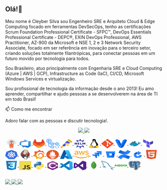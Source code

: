 ##  Olá!👋

Meu nome é Cleyber Silva sou Engenheiro SRE e Arquiteto Cloud & Edge Computing focado em ferramentas DevSecOps, tenho as certificações Scrum Foundation Professional Certificate - SFPC™, DevOps Essentials Professional Certificate - DEPC®, EXIN DevOps Professional, AWS Practitioner, AZ-900 da Microsoft e NSE 1, 2 e 3 Network Security Associate,  focado em ser referência em inovação para o terceiro setor, criando soluções totalmente filantrópicas, para conectar pessoas em um futuro movido por tecnologia para todos.

Sou Brasileiro, atuo principalmente com Engenharia SRE e Cloud Computing (Azure | AWS | GCP), Infrastructure as Code (IaC), CI/CD, Microsoft Windows Services e virtualização.

Sou profissional de tecnologia da informação desde o ano 2013! Eu amo aprender, compartilhar e ajudo pessoas a se desenvolverem na área de TI em todo Brasil!

📫 Como me encontrar

Adoro falar com as pessoas e discutir tecnologia!.
<div align = "center">
  <a href="https://github.com/cleybersilva">
  <img height = "180em" src = "https://github-readme-stats.vercel.app/api?username=cleybersilva&show_icons=true&theme=dracula&include_all_commits=true&count_private=true" />
  <img height = "180em" src = "https://github-readme-stats.vercel.app/api/top-langs/?username=cleybersilva&layout=compact&langs_count=7&theme=dracula" />
</div>
<div style = "display: inline_block"> <br>
  <img align = "center" alt = "Cleyber-Argocid" height = "30" width = "40" src = https://github.com/devicons/devicon/blob/master/icons/argocd/argocd-original.svg>
  <img align = "center" alt = "Cleyber-AzureDevOps" height = "30" width = "40" src = https://github.com/devicons/devicon/blob/master/icons/azuredevops/azuredevops-original.svg>
  <img align = "center" alt = "Cleyber-GitLab" height = "30" width = "40" src = https://github.com/devicons/devicon/blob/master/icons/gitlab/gitlab-original.svg>
  <img align = "center" alt = "Cleyber-GitHub-Actions" height = "30" width = "40" src = https://github.com/devicons/devicon/blob/master/icons/githubactions/githubactions-original.svg>
  <img align = "center" alt = "Cleyber-OpenTelemetry" height = "30" width = "40" src = https://github.com/devicons/devicon/blob/master/icons/opentelemetry/opentelemetry-original.svg>
  <img align = "center" alt = "Cleyber-Helm" height = "30" width = "40" src = https://github.com/devicons/devicon/blob/master/icons/helm/helm-original.svg>
  <img align = "center" alt = "Cleyber-Linux" height = "30" width = "40" src = https://github.com/devicons/devicon/blob/master/icons/linux/linux-original.svg>
  <img align = "center" alt = "Cleyber-Git" height = "30" width = "40" src = https://github.com/devicons/devicon/blob/master/icons/git/git-original.svg>
  <img align = "center" alt = "Cleyber-Vagrant" height = "30" width = "40" src = https://github.com/devicons/devicon/blob/master/icons/vagrant/vagrant-original.svg>
  <img align = "center" alt = "Cleyber-Docker" height = "30" width = "40" src = https://github.com/devicons/devicon/blob/master/icons/docker/docker-original.svg>
  <img align = "center" alt = "Cleyber-Terraform" height = "30" width = "40" src = https://github.com/devicons/devicon/blob/master/icons/terraform/terraform-original.svg>
  <img align = "center" alt = "Cleyber-Kubernetes" height = "30" width = "40" src = https://github.com/devicons/devicon/blob/master/icons/kubernetes/kubernetes-plain.svg>
  <img align = "center" alt = "Cleyber-Jenkins" height = "30" width = "40" src = https://github.com/devicons/devicon/blob/master/icons/jenkins/jenkins-original.svg>
  <img align = "center" alt = "Cleyber-Grafana" height = "30" width = "40" src = https://github.com/devicons/devicon/blob/master/icons/grafana/grafana-original.svg>
  <img align = "center" alt = "Cleyber-Prometheus" height = "30" width = "40" src = https://github.com/devicons/devicon/blob/master/icons/prometheus/prometheus-original.svg>
  <img align = "center" alt = "Cleyber-Azure" height = "30" width = "40" src = https://github.com/devicons/devicon/blob/master/icons/azure/azure-original.svg>
  <img align = "center" alt = "Cleyber-AWS" height = "40" width = "50" src = https://github.com/devicons/devicon/blob/master/icons/amazonwebservices/amazonwebservices-plain-wordmark.svg>
  <img align = "center" alt = "Cleyber-Jira" height = "30" width = "40" src = https://github.com/devicons/devicon/blob/master/icons/jira/jira-original.svg>
  <img align = "center" alt = "Cleyber-BitBucket" height = "30" width = "40" src = https://github.com/devicons/devicon/blob/master/icons/bitbucket/bitbucket-original.svg>
  <img align = "center" alt = "Cleyber-Confluence" height = "30" width = "40" src = https://github.com/devicons/devicon/blob/master/icons/confluence/confluence-original.svg>
  <img align = "center" alt = "Cleyber-Bamboo" height = "30" width = "40" src = https://github.com/devicons/devicon/blob/master/icons/bamboo/bamboo-original.svg>
  <img align = "center" alt = "Cleyber-HTML" height = "30" width = "40" src = https://raw.githubusercontent.com/devicons/devicon/2ae2a900d2f041da66e950e4d48052658d850630/icons/html5/html5-original.svg>
  <img align = "center" alt = "Cleyber-CSS" height = "30" width = "40" src = https://raw.githubusercontent.com/devicons/devicon/2ae2a900d2f041da66e950e4d48052658d850630/icons/css3/css3-original.svg>
  <img align = "center" alt = "Cleyber-Js" height = "30" width = "40" src = https://raw.githubusercontent.com/devicons/devicon/2ae2a900d2f041da66e950e4d48052658d850630/icons/javascript/javascript-original.svg>
  <img align = "center" alt = "Cleyber-Python" height = "30" width = "40" src = https://raw.githubusercontent.com/devicons/devicon/2ae2a900d2f041da66e950e4d48052658d850630/icons/python/python-original.svg>
  <img align = "center" alt = "Cleyber-Csharp" height = "30" width = "40" src = https://raw.githubusercontent.com/devicons/devicon/2ae2a900d2f041da66e950e4d48052658d850630/icons/csharp/csharp-original.svg>
  <img align = "center" alt = "Cleyber-VS Code" height = "30" width = "40" src = https://github.com/devicons/devicon/blob/master/icons/vscode/vscode-original.svg>
  <img align = "center" alt = "Cleyber-Visual Studio" height = "30" width = "40" src = https://github.com/devicons/devicon/blob/master/icons/visualstudio/visualstudio-plain.svg>
  <img align = "center" alt = "Cleyber-MongoDB" height = "30" width = "40" src = https://github.com/devicons/devicon/blob/master/icons/mongodb/mongodb-original.svg>
  <img align = "center" alt = "Cleyber-MySQL" height = "30" width = "40" src = https://github.com/devicons/devicon/blob/master/icons/mysql/mysql-original.svg>
  <img align = "center" alt = "Cleyber-NGINX" height = "30" width = "40" src = https://github.com/devicons/devicon/blob/master/icons/nginx/nginx-original.svg>
  <img align = "center" alt = "Cleyber-PostgreSQL" height = "30" width = "40" src = https://github.com/devicons/devicon/blob/master/icons/postgresql/postgresql-original.svg>
  
  </div> 
  
  ##
 
<div>    
  <a href="https://www.linkedin.com/in/cleybersilva/" target="_blank"> <img src = https://img.shields.io/badge/LinkedIn-0077B5?style=for-the-badge&logo=linkedin&logoColor=white "target =" _ blank "> </a>
  <a href="https://discord.com/channels/@me/1199005190997688481" target="_blank"> <img src = https://img.shields.io/badge/Discord-7289DA?style=for-the-badge&logo=discord&logoColor=white "target =" _ blank "> </a>
  <a href="https://wa.me/5581984845021?text=Preciso+falar+com+voc%C3%AA+Cleyber+Silva%21/" target="_blank"> <img src = https://img.shields.io/badge/WhatsApp-25D366?style=for-the-badge&logo=whatsapp&logoColor=white "target =" _ blank "> </a>
             
</div>
